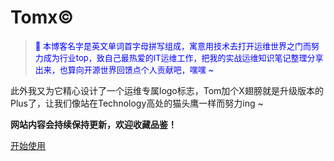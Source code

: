 <!-- _coverpage.md -->

# Tomx</sup>©<sup>

> <p align="left"><font color=Blue><font size=2>💪 本博客名字是英文单词首字母拼写组成，寓意用技术去打开运维世界之门而努力成为行业top，致自己最热爱的IT运维工作，把我的实战运维知识笔记整理分享出来，也算向开源世界回馈点个人贡献吧，嘿嘿 ~ </font></font></p> 

此外我又为它精心设计了一个运维专属logo标志，Tom加个X翅膀就是升级版本的Plus了，让我们像站在Technology高处的猫头鹰一样而努力ing ~

**网站内容会持续保持更新，欢迎收藏品鉴！**

[开始使用](/README.md)
